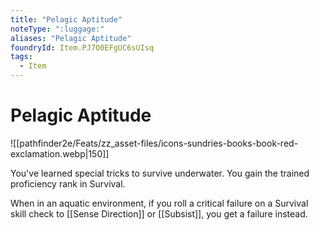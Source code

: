 ```yaml
---
title: "Pelagic Aptitude"
noteType: ":luggage:"
aliases: "Pelagic Aptitude"
foundryId: Item.PJ7O0EFgUC6sUIsq
tags:
  - Item
---
```


# Pelagic Aptitude
![[pathfinder2e/Feats/zz_asset-files/icons-sundries-books-book-red-exclamation.webp|150]]

You've learned special tricks to survive underwater. You gain the trained proficiency rank in Survival.

When in an aquatic environment, if you roll a critical failure on a Survival skill check to [[Sense Direction]] or [[Subsist]], you get a failure instead.
